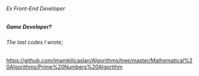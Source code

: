 ###### Ex Front-End Developer
##### Game Developer?

###### The last codes I wrote;
  https://github.com/imamkilicaslan/Algorithms/tree/master/Mathematical%20Algorithms/Prime%20Numbers%20Algorithm

